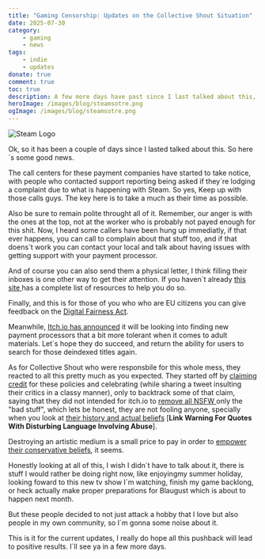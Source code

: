 ```yaml
---
title: "Gaming Censorship: Updates on the Collective Shout Situation"
date: 2025-07-30
category:
    - gaming
    - news
tags:
    - indie
    - updates
donate: true
comment: true
toc: true
description: A few more days have past since I last talked about this, so here´s to me sharing some good news, what collective shout has been up too as well some tips.
heroImage: /images/blog/steamsotre.png
ogImage: /images/blog/steamsotre.png
---
```

![Steam Logo](/images/blog/steamsotre.png)

Ok, so it has been a couple of days since I lasted talked about this. So here´s some good news.

The call centers for these payment companies have started to take notice, with people who contacted support reporting being asked if they´re lodging a complaint due to what is happening with Steam. So yes, Keep up with those calls guys. The key here is to take a much as their time as possible.

Also be sure to remain polite throught all of it. Remember, our anger is with the ones at the top, not at the worker who is probably not payed enough for this shit. Now, I heard some callers have been hung up immediatly, if that ever happens, you can call to complain about that stuff too, and if that doens´t work you can contact your local and talk about having issues with getting support with your payment processor.

And of course you can also send them a physical letter, I think filling their inboxes is one other way to get their attention. If you haven´t already [this site ](https://yellat.money/)has a complete list of resources to help you do so.

Finally, and this is for those of you who who are EU citizens you can give feedback on the [Digital Fairness Act](https://archive.ph/q2Dsf). 

Meanwhile, [Itch.io has announced](https://www.rockpapershotgun.com/itchio-are-seeking-out-new-payment-processors-who-are-more-comfortable-with-adult-material) it will be looking into finding new payment processors that a bit more tolerant when it comes to adult materials. Let´s hope they do succeed, and return the ability for users to search for those deindexed titles again.

As for Collective Shout who were responsbile for this whole mess, they reacted to all this pretty much as you expected. They started off by [claiming credit](https://archive.ph/USxe6) for these policies and celebrating (while sharing a tweet insulting their critics in a classy manner), only to backtrack some of that claim, saying that they did not intended for itch.io to [remove all NSFW ](https://bsky.app/profile/mrhands31.bsky.social/post/3luz3wnopws2g)only the "bad stuff", which lets be honest, they are not fooling anyone, specially when you look at [their history and actual beliefs](https://www.fujoshi.info/censorshipandconservatism#collective-shout) [**Link Warning For Quotes With Disturbing Language Involving Abuse**].

Destroying an artistic medium is a small price to pay in order to [empower their conservative beliefs](https://mimidoshima.neocities.org/main/posts/2025/collectiveshout/), it seems. 

Honestly looking at all of this, I wish I didn´t have to talk about it, there is stuff I would rather be doing right now, like enjoyingmy summer holiday, looking foward to this new tv show I´m watching, finish my game backlong, or heck actually make proper preparations for Blaugust which is about to happen next month.

But these people decided to not just attack a hobby that I love but also people in my own community, so I´m gonna some noise about it.

This is it for the current updates, I really do hope all this pushback will lead to positive results. I´ll see ya in a few more days.